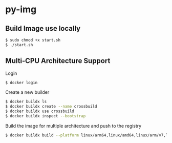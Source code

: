 # py-img

## Build Image use locally
```bash
$ sudo chmod +x start.sh
$ ./start.sh
```

## Multi-CPU Architecture Support
Login 
```bash
$ ​​docker login
```

Create a new builder
```bash
$ docker buildx ls
$ docker buildx create --name crossbuild
$ docker buildx use crossbuild
$ docker buildx inspect --bootstrap
```

Build the image for multiple architecture and push to the registry
```bash
$ docker buildx build --platform linux/arm64,linux/amd64,linux/arm/v7,linux/arm/v6 -t suvambasak/pyimg:1 --push .
```